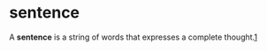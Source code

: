 # sentence

A **sentence** is a string of words that expresses a complete thought.[1]

[1]: https://en.wikipedia.org/wiki/Sentence_(linguistics)

